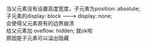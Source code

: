 当父元素没有设置高度宽度，子元素为position: absolute;  
子元素的display: block ---> display: none;  
会使得父元素原有的边界崩溃  
给父元素加 oveflow: hidden; 就ok啦  
原因是子元素可以溢出隐藏